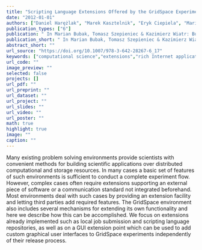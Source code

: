 ```yaml
---
title: "Scripting Language Extensions Offered by the GridSpace Experiment Platform"
date: "2012-01-01"
authors: ["Daniel Harężlak", "Marek Kasztelnik", "Eryk Ciepiela", "Marian Bubak"]
publication_types: ["6"]
publication: " In Marian Bubak, Tomasz Szepieniec & Kazimierz Wiatr: Building a National Distributed E-Infrastructure–PL-Grid: Scientific and Technical Achievements. 6  217--227. Berlin, Heidelberg: Springer https://doi.org/10.1007/978-3-642-28267-6_17. ISBN: 978-3-642-28267-6"
publication_short: " In Marian Bubak, Tomasz Szepieniec & Kazimierz Wiatr: Building a National Distributed E-Infrastructure–PL-Grid: Scientific and Technical Achievements. 6  217--227. Berlin, Heidelberg: Springer https://doi.org/10.1007/978-3-642-28267-6_17. ISBN: 978-3-642-28267-6"
abstract_short: ""
url_source: "https://doi.org/10.1007/978-3-642-28267-6_17"
keywords: ["computational science","extensions","rich Internet applications","scientific computing","virtual laboratories"]
url_code: ""
image_preview: ""
selected: false
projects: []
url_pdf: ""
url_preprint: ""
url_dataset: ""
url_project: ""
url_slides: ""
url_video: ""
url_poster: ""
math: true
highlight: true
image: ""
caption: ""
---
```

Many existing problem solving environments provide scientists with convenient methods for building scientific applications over distributed computational and storage resources. In many cases a basic set of features of such environments is sufficient to conduct a complete experiment flow. However, complex cases often require extensions supporting an external piece of software or a communication standard not integrated beforehand. Most environments deal with such cases by providing an extension facility and letting third parties add required features. The GridSpace environment also includes several mechanisms for extending its own functionality and here we describe how this can be accomplished. We focus on extensions already implemented such as local job submission and scripting language repositories, as well as on a GUI extension point which can be used to add custom graphical user interfaces to GridSpace experiments independently of their release process.
